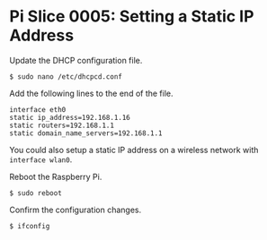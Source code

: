 # Pi Slice 0005:  Setting a Static IP Address

Update the DHCP configuration file.

```
$ sudo nano /etc/dhcpcd.conf
```

Add the following lines to the end of the file.

```
interface eth0
static ip_address=192.168.1.16
static routers=192.168.1.1
static domain_name_servers=192.168.1.1
```

You could also setup a static IP address on a wireless network with ```interface wlan0```.

Reboot the Raspberry Pi.
```
$ sudo reboot
```

Confirm the configuration changes.
```
$ ifconfig
```
